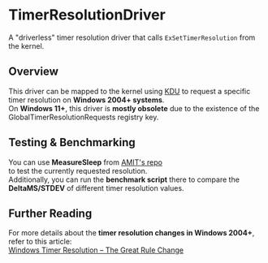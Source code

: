 # **TimerResolutionDriver**  
A "driverless" timer resolution driver that calls `ExSetTimerResolution` from the kernel.  

## **Overview**  
This driver can be mapped to the kernel using [KDU](https://github.com/hfiref0x/KDU) to request a specific timer resolution on **Windows 2004+ systems**.&nbsp;  
On **Windows 11+**, this driver is **mostly obsolete** due to the existence of the GlobalTimerResolutionRequests registry key.&nbsp; 

## **Testing & Benchmarking**  
You can use **MeasureSleep** from [AMIT's repo](https://github.com/valleyofdoom/TimerResolution)  
to test the currently requested resolution.  
Additionally, you can run the **benchmark script** there to compare the **DeltaMS/STDEV** of different timer resolution values.

## **Further Reading**  
For more details about the **timer resolution changes in Windows 2004+**, refer to this article:  
[Windows Timer Resolution – The Great Rule Change](https://randomascii.wordpress.com/2020/10/04/windows-timer-resolution-the-great-rule-change/) 
